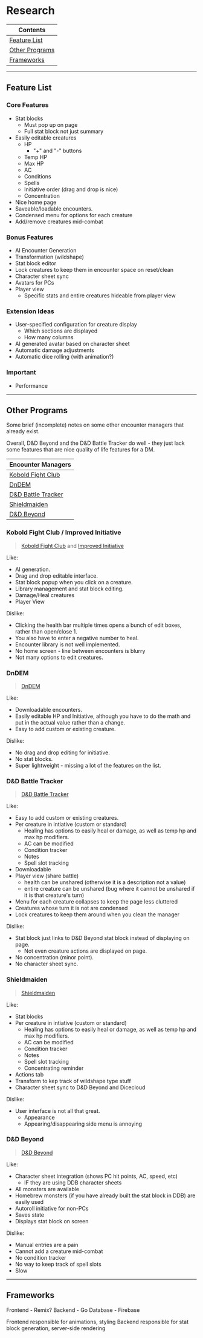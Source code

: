 # Research

| Contents |
|----------|
|[Feature List](#feature-list)|
|[Other Programs](#other-programs)|
|[Frameworks](#frameworks)|

---

## Feature List

### Core Features

- Stat blocks
    - Must pop up on page
    - Full stat block not just summary
- Easily editable creatures
    - HP
        - "+" and "-" buttons
    - Temp HP
    - Max HP
    - AC
    - Conditions
    - Spells
    - Initiative order (drag and drop is nice)
    - Concentration
- Nice home page
- Saveable/loadable encounters.
- Condensed menu for options for each creature
- Add/remove creatures mid-combat

### Bonus Features

- AI Encounter Generation
- Transformation (wildshape)
- Stat block editor
- Lock creatures to keep them in encounter space on reset/clean
- Character sheet sync
- Avatars for PCs
- Player view
    - Specific stats and entire creatures hideable from player view

### Extension Ideas

- User-specified configuration for creature display
    - Which sections are displayed
    - How many columns
- AI generated avatar based on character sheet
- Automatic damage adjustments
- Automatic dice rolling (with animation?)

### Important

- Performance

---

## Other Programs

Some brief (incomplete) notes on some other encounter managers that already exist.

Overall, D&D Beyond and the D&D Battle Tracker do well - they just lack some features that are nice quality of life features for a DM.

| Encounter Managers |
|----------|
|[Kobold Fight Club](#kobold-fight-club--improved-initiative)|
|[DnDEM](#dndem)|
|[D&D Battle Tracker](#dd-battle-tracker)|
|[Shieldmaiden](#shieldmaiden)|
|[D&D Beyond](#dd-beyond)|

### Kobold Fight Club / Improved Initiative

> [Kobold Fight Club](https://koboldplus.club/) and [Improved Initiative](https://improvedinitiative.app/e/)

Like:
- AI generation.
- Drag and drop editable interface.
- Stat block popup when you click on a creature.
- Library management and stat block editing.
- Damage/Heal creatures
- Player View

Dislike:
- Clicking the health bar multiple times opens a bunch of edit boxes, rather than open/close 1.
- You also have to enter a negative number to heal.
- Encounter library is not well implemented.
- No home screen - line between encounters is blurry
- Not many options to edit creatures.

### DnDEM

> [DnDEM](https://brianwendt.github.io/dndem/#/)

Like:
- Downloadable encounters.
- Easily editable HP and Initiative, although you have to do the math and put in the actual value rather than a change.
- Easy to add custom or existing creature.

Dislike:
- No drag and drop editing for initiative.
- No stat blocks.
- Super lightweight - missing a lot of the features on the list.

### D&D Battle Tracker

> [D&D Battle Tracker](https://dndbattletracker.com/)

Like:
- Easy to add custom or existing creatures.
- Per creature in intiative (custom or standard)
    - Healing has options to easily heal or damage, as well as temp hp and max hp modifiers.
    - AC can be modified
    - Condition tracker
    - Notes
    - Spell slot tracking
- Downloadable
- Player view (share battle)
    - health can be unshared (otherwise it is a description not a value)
    - entire creature can be unshared (bug where it cannot be unshared if it is that creature's turn)
- Menu for each creature collapses to keep the page less cluttered
- Creatures whose turn it is not are condensed
- Lock creatures to keep them around when you clean the manager

Dislike:
- Stat block just links to D&D Beyond stat block instead of displaying on page.
    - Not even creature actions are displayed on page.
- No concentration (minor point).
- No character sheet sync.

### Shieldmaiden

> [Shieldmaiden](https://shieldmaiden.app/)

Like:
- Stat blocks
- Per creature in intiative (custom or standard)
    - Healing has options to easily heal or damage, as well as temp hp and max hp modifiers.
    - AC can be modified
    - Condition tracker
    - Notes
    - Spell slot tracking
    - Concentrating reminder
- Actions tab
- Transform to kep track of wildshape type stuff
- Character sheet sync to D&D Beyond and Dicecloud

Dislike:
- User interface is not all that great.
    - Appearance
    - Appearing/disappearing side menu is annoying

### D&D Beyond

> [D&D Beyond](https://www.dndbeyond.com/my-encounters)

Like:
- Character sheet integration (shows PC hit points, AC, speed, etc)
    - IF they are using DDB character sheets
- All monsters are available
- Homebrew monsters (if you have already built the stat block in DDB) are easily used
- Autoroll initiative for non-PCs
- Saves state
- Displays stat block on screen

Dislike:
- Manual entries are a pain
- Cannot add a creature mid-combat
- No condition tracker
- No way to keep track of spell slots
- Slow

---

## Frameworks

Frontend - Remix?
Backend - Go
Database - Firebase

Frontend responsible for animations, styling
Backend responsible for stat block generation, server-side rendering
